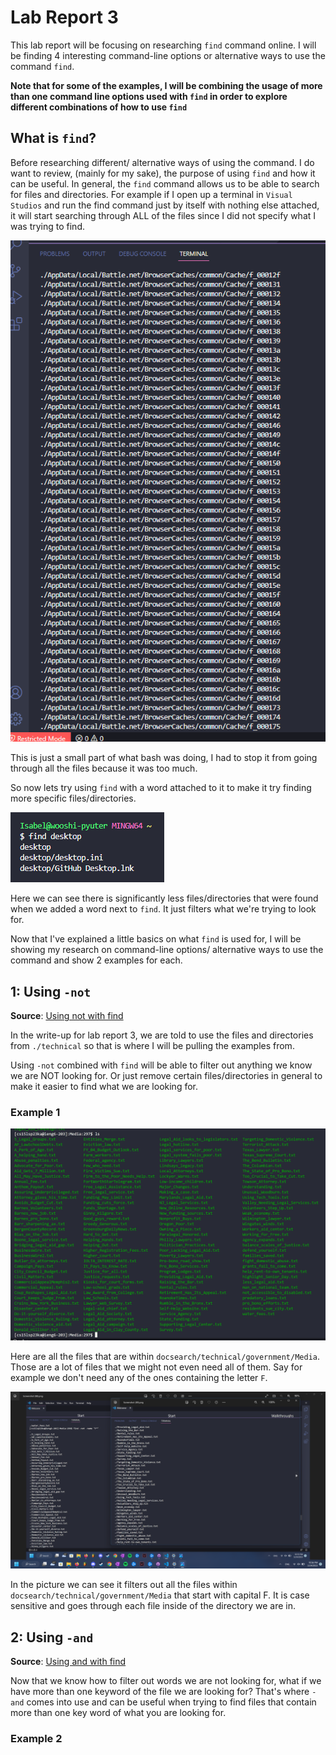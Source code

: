 # Lab Report 3
This lab report will be focusing on researching `find` command online. I will be finding 4 interesting command-line options or alternative ways to use the command `find`. 

**Note that for some of the examples, I will be combining the usage of more than one command line options used with `find` in order to explore different combinations of how to use `find`**

## What is `find`?
Before researching different/ alternative ways of using the command. I do want to review, (mainly for my sake), the purpose of using `find` and how it can be useful. In general, the `find` command allows us to be able to search for files and directories. For example if I open up a terminal in `Visual Studios` and run the find command just by itself with nothing else attached, it will start searching through ALL of the files since I did not specify what I was trying to find. 

![Going through files](/pictures/openfile.png)

This is just a small part of what bash was doing, I had to stop it from going through all the files because it was too much. 

So now lets try using `find` with a word attached to it to make it try finding more specific files/directories. 

![find desktop](/pictures/findesktop.png)

Here we can see there is significantly less files/directories that were found when we added a word next to `find`. It just filters what we're trying to look for. 

Now that I've explained a little basics on what `find` is used for, I will be showing my research on command-line options/ alternative ways to use the command and show 2 examples for each.

## 1: Using `-not`
**Source**: [Using not with find](https://adamtheautomator.com/bash-find/#Filtering_out_Files_with_the_-not_Operator)

In the write-up for lab report 3, we are told to use the files and directories from `./technical` so that is where I will be pulling the examples from. 

Using `-not` combined with `find` will be able to filter out anything we know we are NOT looking for. Or just remove certain files/directories in general to make it easier to find what we are looking for.

### Example 1

![Before not](pictures/fullgovpic.png)

Here are all the files that are within `docsearch/technical/government/Media`. Those are a lot of files that we might not even need all of them. Say for example we don't need any of the ones containing the letter `F`. 

![Not f](pictures/findnotf.png)

In the picture we can see it filters out all the files within `docsearch/technical/government/Media` that start with capital F. It is case sensitive and goes through each file inside of the directory we are in. 

## 2: Using `-and`
**Source**: [Using and with find](https://adamtheautomator.com/bash-find/#Combining_Two_Conditions_with_the_-and_Operator)

Now that we know how to filter out words we are not looking for, what if we have more than one keyword of the file we are looking for? That's where `-and` comes into use and can be useful when trying to find files that contain more than one key word of what you are looking for. 

### Example 2

